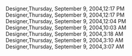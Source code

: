 ﻿Designer,Thursday, September 9, 2004,12:17 PM  Designer,Thursday, September 9, 2004,12:17 PM  Designer,Thursday, September 9, 2004,12:04 PM  Designer,Thursday, September 9, 2004,10:03 AM  Designer,Thursday, September 9, 2004,3:18 AM  Designer,Thursday, September 9, 2004,3:10 AM  Designer,Thursday, September 9, 2004,3:07 AM